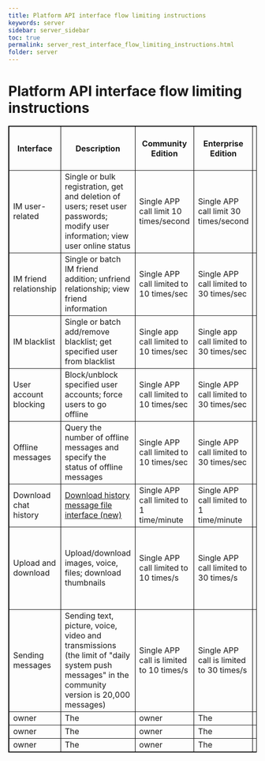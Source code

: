 ```yaml
---
title: Platform API interface flow limiting instructions
keywords: server
sidebar: server_sidebar
toc: true
permalink: server_rest_interface_flow_limiting_instructions.html
folder: server
---
```


# Platform API interface flow limiting instructions

<table border="1" cellspacing="0" bordercolor="#000000">
  <tr>
    <th>Interface</th>
    <th>Description</th>
    <th>Community Edition</th>
    <th>Enterprise Edition </th>
    <th>Enterprise Edition Supplementary Notes</th>
  </tr>
  <tr>
    <td>IM user-related</td>
    <td> Single or bulk registration, get and deletion of users; reset user passwords; modify user information; view user online status</td>
    <td>Single APP call limit 10 times/second</td>
    <td>Single APP call limit 30 times/second</td>
    <td>User ID length Maximum 64 characters; bulk registration maximum 60 IDs each time</td>
  </tr>
  <tr>
    <td>IM friend relationship</td>
    <td>Single or batch IM friend addition; unfriend relationship; view friend information</td>
    <td>Single APP call limited to 10 times/sec</td>
    <td>Single APP call limited to 30 times/sec</td>
    <td>User ID length Up to 64 characters</td>
  </tr>
  <tr>
    <td>IM blacklist</td>
    <td>Single or batch add/remove blacklist; get specified user from blacklist</td>
    <td>Single app call limited to 10 times/sec</td>
    <td>Single app call limited to 30 times/sec</td>
    <td></td>
  </tr>
  <tr>
    <td>User account blocking</td>
    <td>Block/unblock specified user accounts; force users to go offline</td>
    <td>Single APP call limited to 10 times/sec</td>
    <td>Single APP call limited to 30 times/sec</td>
    <td></td>
  </tr>
  <tr>
    <td>Offline messages </td>
    <td>Query the number of offline messages and specify the status of offline messages</td>
    <td>Single APP call limited to 10 times/sec</td>
    <td>Single APP call limited to 30 times/sec</td>
    <td></td>
  </tr>
  <tr>
    <td>Download chat history </td>
    <td><a href="/server/server_chat_log.html"> Download history message file interface (new) </a></td>
    <td>Single APP call limited to 1 time/minute</td>
    <td>Single APP call limited to 1 time/minute</td>
    <td></td>
  </tr>
  <tr>
    <td>Upload and download</td>
    <td>Upload/download images, voice, files; download thumbnails</td>
    <td>Single APP call limited to 10 times/s</td>
    <td>Single APP call limited to 30 times/s</td>
    <td>Single connection download limited to 500k/s; cluster download call limited to 300 times/s</td>
  </tr>
  <tr>
    <td>Sending messages</td>
    <td>Sending text, picture, voice, video and transmissions (the limit of "daily system push messages" in the community version is 20,000 messages)</td>
    <td>Single APP call is limited to 10 times/s</td>
    <td>Single APP call is limited to 30 times/s</td>
    <td>Message + extended field length is limited to 4k bytes</td>
  </tr>
  <tr>
    <td>owner</td>
    <td>The</td>
    <td>owner</td>
    <td>The</td>
    <td>owner</td>
  </tr>
  <tr>
    <td>owner</td>
    <td>The</td>
    <td>owner</td>
    <td>The</td>
    <td>owner</td>
  </tr>
  <tr>
    <td>owner</td>
    <td>The</td>
    <td>owner</td>
    <td>The</td>
    <td>owner</td>
  </tr>
</table>

